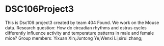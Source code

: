 # DSC106Project3
This is Dsc106 project3 created by team 404 Found. We work on the Mouse data.
Research question: How do circadian rhythms and estrus cycles differently influence activity and temperature patterns in male and female mice?
Group members:
Yixuan Xin;Juntong Ye;Wenxi Li;sirui zhang;
